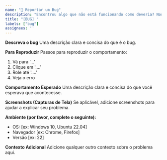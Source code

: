 ```yaml
---
name: "🐛 Reportar um Bug"
description: "Encontrou algo que não está funcionando como deveria? Nos avise."
title: "[BUG] "
labels: ["bug"]
assignees: ''
---
```


**Descreva o bug**
Uma descrição clara e concisa do que é o bug.

**Para Reproduzir**
Passos para reproduzir o comportamento:
1. Vá para '...'
2. Clique em '....'
3. Role até '....'
4. Veja o erro

**Comportamento Esperado**
Uma descrição clara e concisa do que você esperava que acontecesse.

**Screenshots (Capturas de Tela)**
Se aplicável, adicione screenshots para ajudar a explicar seu problema.

**Ambiente (por favor, complete o seguinte):**
 - OS: [ex: Windows 10, Ubuntu 22.04]
 - Navegador [ex: Chrome, Firefox]
 - Versão [ex: 22]

**Contexto Adicional**
Adicione qualquer outro contexto sobre o problema aqui.